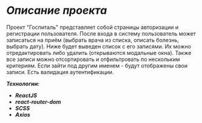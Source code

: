 # ***Описание проекта***
Проект "Госпиталь" представляет собой страницы авторизации и регистрации пользователя. После входа в систему пользователь может записаться на приём (выбрать врача из списка, описать болезнь, выбрать дату). Ниже будет выведен список с его записями. Их можно отредактировать либо удалить (открываются модальные окна). Также все записи можно отсортировать и отфильтровать по нескольким критериям. Если зайти под другим именем - будут отображены свои записи. Есть валидация аутентификации.

***Технологии:***
+ ***ReactJS*** 
+ ***react-router-dom***
+ ***SCSS***
+ ***Axios***
 
